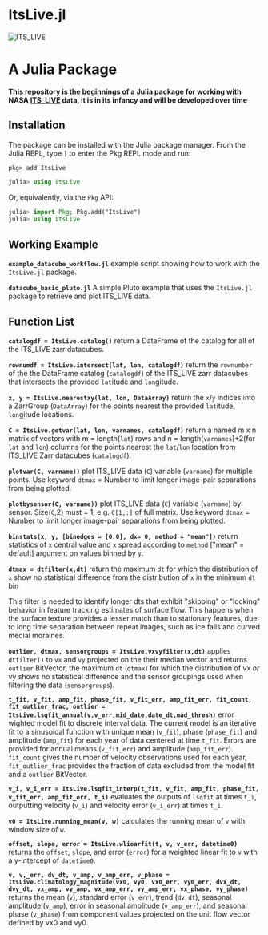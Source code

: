 # ItsLive.jl
![ITS_LIVE](https://its-live-data.s3.amazonaws.com/documentation/ITS_LIVE_Julia_logo_transparent_wht.png)

# A Julia Package 
**This repository is the beginnings of a Julia package for working with NASA [ITS_LIVE](https://its-live.jpl.nasa.gov/) data, it is in its infancy and will be developed over time**

## Installation

The package can be installed with the Julia package manager.
From the Julia REPL, type `]` to enter the Pkg REPL mode and run:

```
pkg> add ItsLive
```
```julia
julia> using ItsLive
```

Or, equivalently, via the `Pkg` API:

```julia
julia> import Pkg; Pkg.add("ItsLive")
julia> using ItsLive
```

## Working Example
**`example_datacube_workflow.jl`** example script showing how to work with the `ItsLive.jl` package.

**`datacube_basic_pluto.jl`** A simple Pluto example that uses the `ItsLive.jl` package to retrieve and plot ITS_LIVE data.

## Function List 
**`catalogdf = ItsLive.catalog()`** return a DataFrame of the catalog for all of the ITS_LIVE zarr datacubes.

**`rownumdf = ItsLive.intersect(lat, lon, catalogdf)`** return the `rownumber` of the the DataFrame catalog (`catalogdf`) of the ITS_LIVE zarr datacubes that intersects the provided `lat`itude and `lon`gitude.

**`x, y = ItsLive.nearestxy(lat, lon, DataArray)`** return the `x`/`y` indices into a ZarrGroup (`DataArray`) for the points nearest the provided `lat`itude, `lon`gitude locations.

**`C = ItsLive.getvar(lat, lon, varnames, catalogdf)`** return a named m x n matrix of vectors with m = length(`lat`) rows and n = length(`varnames`)+2(for `lat` and `lon`) columns for the points nearest the `lat`/`lon` location from ITS_LIVE Zarr datacubes (`catalogdf`).

**`plotvar(C, varname))`** plot ITS_LIVE data (`C`) variable (`varname`) for multiple points. Use keyword `dtmax` = Number to limit longer image-pair separations from being plotted.

**`plotbysensor(C, varname))`** plot ITS_LIVE data (`C`) variable (`varname`) by sensor. Size(`C`,2) must = 1, e.g. `C[1,:]` of full matrix. Use keyword `dtmax` = Number to limit longer image-pair separations from being plotted.

**`binstats(x, y, [binedges = [0.0], dx= 0, method = "mean"])`** return statistics of `x` central value and `x` spread according to `method` ["mean" = default] argument on values binned by `y`.

**`dtmax = dtfilter(x,dt)`** return the maximum `dt` for which the distribution of `x` show no statistical difference from the distribution of `x` in the minimum `dt` bin

This filter is needed to identify longer dts that exhibit "skipping" or "locking" behavior in feature tracking estimates of surface flow. This happens when the surface texture provides a lesser match than to stationary features, due to long time separation between repeat images, such as ice falls and curved medial moraines.

**`outlier, dtmax, sensorgroups = ItsLive.vxvyfilter(x,dt)`** applies `dtfilter()` to `vx` and `vy` projected on the their median vector and returns `outlier` BitVector, the maximum `dt` (`dtmax`) for which the distribution of vx *or* vy shows no statistical difference and the sensor groupings used when filtering the data (`sensorgroups`).

**`t_fit, v_fit, amp_fit, phase_fit, v_fit_err, amp_fit_err, fit_count, fit_outlier_frac, outlier = ItsLive.lsqfit_annual(v,v_err,mid_date,date_dt,mad_thresh)`** error wighted model fit to discrete interval data. The current model is an iterative fit to a sinusoidal function with unique mean (`v_fit`), phase (`phase_fit`) and amplitude (`amp_fit`) for each year of data centered at time `t_fit`. Errors are provided for annual means (`v_fit_err`) and amplitude (`amp_fit_err`). `fit_count` gives the number of velocity observations used for each year,  `fit_outlier_frac` provides the fraction of data excluded from the model fit and a `outlier` BitVector. 

**`v_i, v_i_err = ItsLive.lsqfit_interp(t_fit, v_fit, amp_fit, phase_fit, v_fit_err, amp_fit_err, t_i)`** evaluates the outputs of `lsqfit` at times `t_i`, outputting velocity (`v_i`) and velocity error (`v_i_err`) at times `t_i`.

**`v0 = ItsLive.running_mean(v, w)`** calculates the running mean of `v` with window size of `w`.

**`offset, slope, error = ItsLive.wliearfit(t, v, v_err, datetime0)`** returns the `offset`, `slope`, and  error (`error`) for a weighted linear fit to `v` with a y-intercept of `datetime0`.

 **`v, v,_err, dv_dt, v_amp, v_amp_err, v_phase = ItsLive.climatology_magnitude(vx0, vy0, vx0_err, vy0_err, dvx_dt, dvy_dt, vx_amp, vy_amp, vx_amp_err, vy_amp_err, vx_phase, vy_phase)`** returns the mean (`v`), standard error (`v_err`), trend (`dv_dt`), seasonal amplitude (`v_amp`), error in seasonal amplitude (`v_amp_err`), and seasonal phase (`v_phase`) from component values projected on the unit flow vector defined by vx0 and vy0.